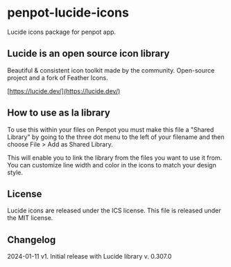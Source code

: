 # penpot-lucide-icons

Lucide icons package for penpot app.

## Lucide is an open source icon library
Beautiful & consistent icon toolkit made by the community. Open-source project and a fork of Feather Icons.

[https://lucide.dev/](https://lucide.dev/)

## How to use as la library
To use this within your files on Penpot you must make this file a "Shared Library" by going to the three dot menu to the left of your  filename and then choose File  >  Add as Shared Library.

This will enable you to link the library from the files you want to use it from. You can customize line width and color in the icons to match your design style.

## License
Lucide icons are released under the ICS license. This file is released under the MIT license.

## Changelog
2024-01-11 v1. Initial release with Lucide library v. 0.307.0